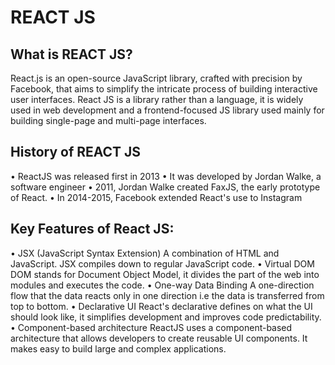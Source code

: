 # REACT JS 

## What is REACT JS?

React.js is an open-source JavaScript library, crafted with precision by Facebook, that aims to simplify the intricate process of building interactive user interfaces. React JS is a library rather than a language, it is widely used in web development and a frontend-focused JS library used mainly for building single-page and multi-page interfaces.

## History of REACT JS
• ReactJS was released first in 2013
• It was developed by Jordan Walke, a software engineer 
• 2011, Jordan Walke created FaxJS, the early prototype of React.
• In 2014-2015, Facebook extended React's use to Instagram

## Key Features of React JS:
• JSX (JavaScript Syntax Extension)
A combination of HTML and JavaScript. JSX compiles down to regular JavaScript code.
• Virtual DOM 
DOM stands for Document Object Model, it divides the part of the web into modules and executes the code.
• One-way Data Binding
A one-direction flow that the data reacts only in one direction i.e the data is transferred from top to bottom.
• Declarative UI
React's declarative defines on what the UI should look like, it simplifies development and improves code predictability.
• Component-based architecture
ReactJS uses a component-based architecture that allows developers to create reusable UI components. It makes easy to build large and complex applications.



